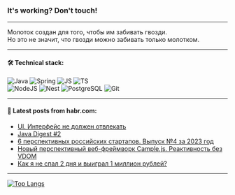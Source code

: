 ### It's working? Don't touch!

---
Молоток создан для того, чтобы им забивать гвозди. <br>
Но это не значит, что гвозди можно забивать только молотком.

---

#### 🛠️ Technical stack:

![Java](https://img.shields.io/badge/Java-informational?logo=Oracle&style=flat&logoColor=white&color=FF4500)
![Spring](https://img.shields.io/badge/SpringBoot-informational?logo=SpringBoot&style=flat&logoColor=white&color=6495ED)
![JS](https://img.shields.io/badge/JS-informational?logo=javaScript&style=flat&logoColor=black&color=F7Df1E)
![TS](https://img.shields.io/badge/TypeScript-informational?logo=typeScript&style=flat&logoColor=black&color=0667A8)  <br>
![NodeJS](https://img.shields.io/badge/NodeJS-informational?logo=node.js&style=flat&logoColor=white&color=43853D)
![Nest](https://img.shields.io/badge/NestJS-informational?logo=NestJS&style=flat&logoColor=white&color=red)
![PostgreSQL](https://img.shields.io/badge/PostgreSQL-informational?logo=PostgreSQL&style=flat&logoColor=white&color=DAA520)
![Git](https://img.shields.io/badge/Git-informational?logo=git&style=flat&logoColor=white&color=778899)

___

#### 💬 Latest posts from habr.com:

<!-- BLOG-POST-LIST:START -->
- [UI. Интерфейс не должен отвлекать](https://habr.com/ru/articles/746462/?utm_source=habrahabr&utm_medium=rss&utm_campaign=746462)
- [Java Digest #2](https://habr.com/ru/companies/tinkoff/articles/746310/?utm_source=habrahabr&utm_medium=rss&utm_campaign=746310)
- [6 перспективных российских стартапов. Выпуск №4 за 2023 год](https://habr.com/ru/articles/736724/?utm_source=habrahabr&utm_medium=rss&utm_campaign=736724)
- [Новый перспективный веб-фреймворк Cample.js. Реактивность без VDOM](https://habr.com/ru/articles/746420/?utm_source=habrahabr&utm_medium=rss&utm_campaign=746420)
- [Как я не спал 2 дня и выиграл 1 миллион рублей?](https://habr.com/ru/articles/746416/?utm_source=habrahabr&utm_medium=rss&utm_campaign=746416)
<!-- BLOG-POST-LIST:END -->

---
[![Top Langs](https://github-readme-stats-git-master-advtsetting-gmailcom.vercel.app/api/top-langs/?username=zloylis&langs_count=10&hide_title=false&title_color=e6edf3&size_weight=0.5&count_weight=0.5&layout=compact&hide_border=true&theme=dracula)](https://github.com/zloylis)

<!-- ![GitHub stats](https://github-readme-stats-git-master-advtsetting-gmailcom.vercel.app/api?username=zloylis&show_icons=true&hide_border=true&theme=dracula&hide_title=true&include_all_commits=true&count_private=true&hide=contribs&hide_rank=true) -->
